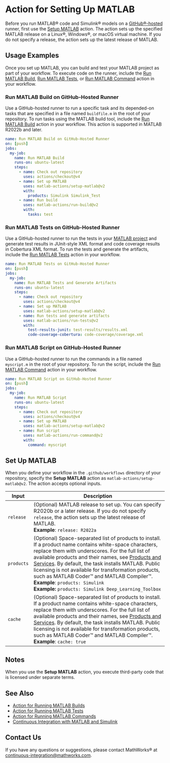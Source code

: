 # Action for Setting Up MATLAB

Before you run MATLAB&reg; code and Simulink&reg; models on a [GitHub&reg;-hosted](https://docs.github.com/en/free-pro-team@latest/actions/reference/specifications-for-github-hosted-runners) runner, first use the [Setup MATLAB](#set-up-matlab) action. The action sets up the specified MATLAB release on a Linux&reg;, Windows&reg;, or macOS virtual machine. If you do not specify a release, the action sets up the latest release of MATLAB.

## Usage Examples
Once you set up MATLAB, you can build and test your MATLAB project as part of your workflow. To execute code on the runner, include the [Run MATLAB Build](https://github.com/matlab-actions/run-build/), [Run MATLAB Tests](https://github.com/matlab-actions/run-tests/), or [Run MATLAB Command](https://github.com/matlab-actions/run-command/) action in your workflow.

### Run MATLAB Build on GitHub-Hosted Runner
Use a GitHub-hosted runner to run a specific task and its depended-on tasks that are specified in a file named `buildfile.m` in the root of your repository. To run tasks using the MATLAB build tool, include the [Run MATLAB Build](https://github.com/matlab-actions/run-build/) action in your workflow. This action is supported in MATLAB R2022b and later.

```yaml
name: Run MATLAB Build on GitHub-Hosted Runner
on: [push]
jobs:
  my-job:
    name: Run MATLAB Build
    runs-on: ubuntu-latest
    steps:
      - name: Check out repository
        uses: actions/checkout@v4
      - name: Set up MATLAB
        uses: matlab-actions/setup-matlab@v2
        with:
          products: Simulink Simulink_Test
      - name: Run build
        uses: matlab-actions/run-build@v2
        with:
          tasks: test
```

### Run MATLAB Tests on GitHub-Hosted Runner
Use a GitHub-hosted runner to run the tests in your [MATLAB project](https://www.mathworks.com/help/matlab/projects.html) and generate test results in JUnit-style XML format and code coverage results in Cobertura XML format. To run the tests and generate the artifacts, include the [Run MATLAB Tests](https://github.com/matlab-actions/run-tests/) action in your workflow.

```yaml
name: Run MATLAB Tests on GitHub-Hosted Runner
on: [push]
jobs:
  my-job:
    name: Run MATLAB Tests and Generate Artifacts
    runs-on: ubuntu-latest
    steps:
      - name: Check out repository
        uses: actions/checkout@v4
      - name: Set up MATLAB
        uses: matlab-actions/setup-matlab@v2
      - name: Run tests and generate artifacts
        uses: matlab-actions/run-tests@v2
        with:
          test-results-junit: test-results/results.xml
          code-coverage-cobertura: code-coverage/coverage.xml
```

### Run MATLAB Script on GitHub-Hosted Runner
Use a GitHub-hosted runner to run the commands in a file named `myscript.m` in the root of your repository. To run the script, include the [Run MATLAB Command](https://github.com/matlab-actions/run-command/) action in your workflow.

```yaml
name: Run MATLAB Script on GitHub-Hosted Runner
on: [push]
jobs:
  my-job:
    name: Run MATLAB Script
    runs-on: ubuntu-latest
    steps:
      - name: Check out repository
        uses: actions/checkout@v4
      - name: Set up MATLAB
        uses: matlab-actions/setup-matlab@v2
      - name: Run script
        uses: matlab-actions/run-command@v2
        with:
          command: myscript
```

## Set Up MATLAB
When you define your workflow in the `.github/workflows` directory of your repository, specify the **Setup MATLAB** action as `matlab-actions/setup-matlab@v2`. The action accepts optional inputs.

| Input     | Description |
|-----------|-------------|
| `release` | (Optional) MATLAB release to set up. You can specify R2020b or a later release. If you do not specify `release`, the action sets up the latest release of MATLAB.<br/>**Example**: `release: R2022a`
| `products` | (Optional) Space-separated list of products to install. If a product name contains white-space characters, replace them with underscores. For the full list of available products and their names, see [Products and Services](https://www.mathworks.com/products.html). By default, the task installs MATLAB. Public licensing is not available for transformation products, such as MATLAB Coder&trade; and MATLAB Compiler&trade;.<br/> **Example**: `products: Simulink`</br>**Example:** `products: Simulink Deep_Learning_Toolbox`
| `cache` | (Optional) Space-separated list of products to install. If a product name contains white-space characters, replace them with underscores. For the full list of available products and their names, see [Products and Services](https://www.mathworks.com/products.html). By default, the task installs MATLAB. Public licensing is not available for transformation products, such as MATLAB Coder&trade; and MATLAB Compiler&trade;.<br/> **Example**: `cache: true`

## Notes
When you use the **Setup MATLAB** action, you execute third-party code that is licensed under separate terms.

## See Also
- [Action for Running MATLAB Builds](https://github.com/matlab-actions/run-build/)
- [Action for Running MATLAB Tests](https://github.com/matlab-actions/run-tests/)
- [Action for Running MATLAB Commands](https://github.com/matlab-actions/run-command/)
- [Continuous Integration with MATLAB and Simulink](https://www.mathworks.com/solutions/continuous-integration.html)

## Contact Us
If you have any questions or suggestions, please contact MathWorks&reg; at [continuous-integration@mathworks.com](mailto:continuous-integration@mathworks.com).
